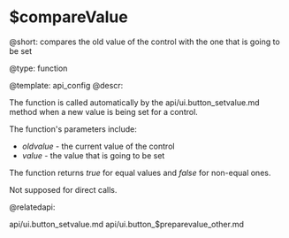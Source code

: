 $compareValue
=============


@short:
	compares the old value of the control with the one that is going to be set

@type: function




@template:	api_config
@descr:

The function is called automatically by the api/ui.button_setvalue.md method when a new value is being set for a control. 

The function's parameters include: 

- *oldvalue*	- the current value of the control
- *value*	 - the value that is going to be set

The function returns *true* for equal values and *false* for non-equal ones.  

Not supposed for direct calls.

@relatedapi:

api/ui.button_setvalue.md
api/ui.button_$preparevalue_other.md